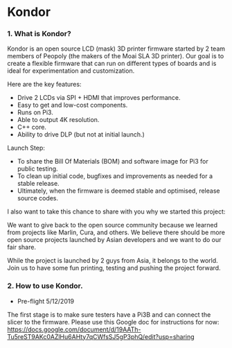 # Kondor


### 1. What is Kondor?
Kondor is an open source LCD (mask) 3D printer firmware started by 2 team members of Peopoly (the makers of the Moai SLA 3D printer). Our goal is to create a flexible firmware that can run on different types of boards and is ideal for experimentation and customization.   

Here are the key features:
-    Drive 2 LCDs via SPI + HDMI that improves performance. 
-    Easy to get and low-cost components.  
-    Runs on Pi3. 
-    Able to output 4K resolution. 
-    C++ core. 
-    Ability to drive DLP (but not at initial launch.)

Launch Step:
-    To share the Bill Of Materials (BOM) and software image for Pi3 for public testing. 
-    To clean up initial code, bugfixes and improvements as needed for a stable release. 
-    Ultimately, when the firmware is deemed stable and optimised, release source codes.  

I also want to take this chance to share with you why we started this project: 

We want to give back to the open source community because we learned from projects like Marlin, Cura, and others.
We believe there should be more open source projects launched by Asian developers and we want to do our fair share.

While the project is launched by 2 guys from Asia, it belongs to the world. Join us to have some fun printing, testing and pushing the project forward.

### 2. How to use Kondor. 

-    Pre-flight 5/12/2019

The first stage is to make sure testers have a Pi3B and can connect the slicer to the firmware.
Please use this Google doc for instructions for now:
https://docs.google.com/document/d/19AATh-Tu5reST9AKc0AZlHu6AHty7qCWfsSJ5gP3phQ/edit?usp=sharing


